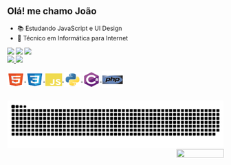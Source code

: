 ## Olá! me chamo João

<!-- - 💻 Desenvolvedor Front-End -->
- 📚 Estudando JavaScript e UI Design
- 📜 Técnico em Informática para Internet

<div>
    <a href="https://instagram.com/artesjbjunior" target="_blank"><img src="https://img.shields.io/badge/-Instagram-%23E4405F?style=for-the-badge&logo=instagram&logoColor=white" target="_blank"></a>
  <a href = "mailto:joaob.dev@gmail.com"><img src="https://img.shields.io/badge/-Gmail-%23333?style=for-the-badge&logo=gmail&logoColor=white" target="_blank"></a>
  <a href="https://www.linkedin.com/in/jbjunior03/" target="_blank"><img src="https://img.shields.io/badge/-LinkedIn-%230077B5?style=for-the-badge&logo=linkedin&logoColor=white" target="_blank"></a>
 </div>

<div>
  <a href="https://github.com/joaobatistajr">
  <img height="180em" src="https://github-readme-stats.vercel.app/api?username=joaobatistajr&show_icons=true&theme=dark&include_all_commits=true&count_private=true"/>
  <img height="180em" src="https://github-readme-stats.vercel.app/api/top-langs/?username=joaobatistajr&layout=compact&langs_count=7&theme=dark"/>
<!--   <img height="277em" src="https://activity-graph.herokuapp.com/graph?username=joaobatistajr&theme=react-dark"/> -->
    
</div>
  
  <div style="display: inline_block"><br>
  <img align="center" alt="JoaoB-HTML" height="30" width="40" src="https://raw.githubusercontent.com/devicons/devicon/master/icons/html5/html5-original.svg">
  <img align="center" alt="JoaoB-CSS" height="30" width="40" src="https://raw.githubusercontent.com/devicons/devicon/master/icons/css3/css3-original.svg">
  <img align="center" alt="JoaoB-Js" height="30" width="40" src="https://raw.githubusercontent.com/devicons/devicon/master/icons/javascript/javascript-plain.svg">
  <img align="center" alt="JoaoB-Python" height="35" width="40" src="https://raw.githubusercontent.com/devicons/devicon/master/icons/python/python-original.svg">
  <img align="center" alt="JoaoB-Csharp" height="35" width="40" src="https://raw.githubusercontent.com/devicons/devicon/master/icons/csharp/csharp-original.svg">
  <img align="center" alt="JoaoB-PHP" height="40" width="50" src="https://raw.githubusercontent.com/devicons/devicon/master/icons/php/php-original.svg">
    
</div>
  
  ##
  
  <div> 
   <img aling="center" src="https://github.com/joaobatistajr/joaobatistajr/blob/output/github-contribution-grid-snake.svg">
    </div>
  <div>
    <img align="right" height="20" width="110" src="https://profile-counter.glitch.me/joaobatistajr/count.svg" />
  </div>
